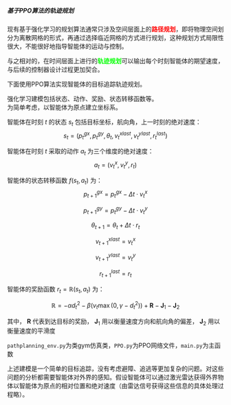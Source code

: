 ##### 基于PPO算法的轨迹规划
现有基于强化学习的规划算法通常只涉及空间层面上的<font color = 'red'>**路径规划**</font>，即将物理空间划分为离散网格的形式，再通过选择临近网格的方式进行规划，这种规划方式局限性很大，不能很好地指导智能体的运动与控制。

与之相对的，在时间层面上进行的<font color = 'lime'>**轨迹规划**</font>可以输出每个时刻智能体的期望速度，与后续的控制器设计过程更加契合。

下面使用PPO算法实现智能体的目标追踪轨迹规划。

强化学习建模包括状态、动作、奖励、状态转移函数等。  
为简单考虑，以智能体为原点建立坐标系。 

智能体在时刻 $t$ 的状态 $s_t$ 包括目标坐标，航向角，上一时刻的绝对速度： $$s_t=(p^{gx}_t,p^{gy}_t,\theta_t,v^{xlast}_t,v^{ylast}_t,r^{last}_t)$$ 


智能体在时刻 $t$ 采取的动作 $a_t$ 为三个维度的绝对速度： $$a_t=(v^x_t,v^y_t,r_t)$$   

智能体的状态转移函数 $f(s_t,a_t)$ 为： $$p^{gx}_{t+1}=p^{gx}_t-\Delta t \cdot v^x_t$$

$$p^{gy}_{t+1}=p^{gy}_t-\Delta t \cdot v^y_t$$

$$\theta_{t+1}=\theta_{t}+\Delta t \cdot r_t$$

$$v^{xlast}_{t+1}=v^{x}_t$$

$$v^{ylast}_{t+1}=v^{y}_t$$

$$r^{last}_{t+1}=r_t$$ 

智能体的奖励函数 $r_t = \mathbb{R}(s_t,a_t)$ 为：

$$\mathbb{R}=-\alpha d_t^2 -\beta\big(v_t \max(0,\gamma-d_t^2)\big) + \mathbf{R} - \mathbf{J}_1 - \mathbf{J}_2$$

其中， $\mathbf{R}$ 代表到达目标的奖励， $\mathbf{J}_1$ 用以衡量速度方向和航向角的偏差， $\mathbf{J}_2$ 用以衡量速度的平滑度

``pathplanning_env.py``为类gym仿真类，``PPO.py``为PPO网络文件，``main.py``为主函数

上述建模是一个简单的目标追踪，没有考虑避障、追逃等更加复杂的问题。对这些问题的分析都需要智能体对外界的感知。假设智能体可以通过激光雷达获得外界物体以智能体为原点的相对位置和绝对速度（由雷达信号获得这些信息的具体处理过程略）。
